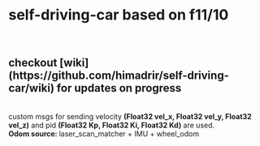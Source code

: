 <h1>self-driving-car based on f11/10</h1>

<br />
<h2> checkout [wiki](https://github.com/himadrir/self-driving-car/wiki) for updates on progress </h2>

<br />
custom msgs for sending velocity <strong>(Float32 vel_x, Float32 vel_y, Float32 vel_z)</strong> and pid <strong>(Float32 Kp, Float32 Ki, Float32 Kd)</strong> are used.

<br />
<strong> Odom source: </strong> laser_scan_matcher + IMU + wheel_odom
